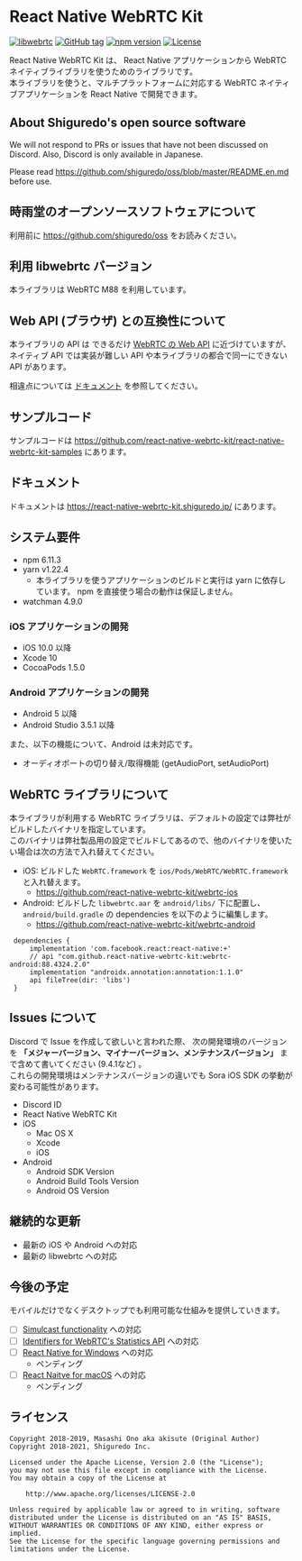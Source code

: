 # React Native WebRTC Kit

[![libwebrtc](https://img.shields.io/badge/libwebrtc-m88.4324.2-blue.svg)](https://chromium.googlesource.com/external/webrtc/+/branch-heads/4240)
[![GitHub tag](https://img.shields.io/github/tag/react-native-webrtc-kit/react-native-webrtc-kit.svg)](https://github.com/react-native-webrtc-kit/react-native-webrtc-kit)
[![npm version](https://badge.fury.io/js/react-native-webrtc-kit.svg)](https://badge.fury.io/js/react-native-webrtc-kit)
[![License](https://img.shields.io/badge/License-Apache%202.0-blue.svg)](https://opensource.org/licenses/Apache-2.0)

React Native WebRTC Kit は、 React Native アプリケーションから WebRTC ネイティブライブラリを使うためのライブラリです。  
本ライブラリを使うと、マルチプラットフォームに対応する WebRTC ネイティブアプリケーションを React Native で開発できます。  

## About Shiguredo's open source software

We will not respond to PRs or issues that have not been discussed on Discord. Also, Discord is only available in Japanese.

Please read https://github.com/shiguredo/oss/blob/master/README.en.md before use.

## 時雨堂のオープンソースソフトウェアについて

利用前に https://github.com/shiguredo/oss をお読みください。

## 利用 libwebrtc バージョン

本ライブラリは WebRTC M88 を利用しています。

## Web API (ブラウザ) との互換性について

本ライブラリの API は できるだけ [WebRTC の Web API](https://developer.mozilla.org/ja/docs/Web/API/WebRTC_API) に近づけていますが、
ネイティブ API では実装が難しい API や本ライブラリの都合で同一にできない API があります。

相違点については [ドキュメント](https://react-native-webrtc-kit.shiguredo.jp/apidiff.html) を参照してください。

## サンプルコード

サンプルコードは https://github.com/react-native-webrtc-kit/react-native-webrtc-kit-samples にあります。

## ドキュメント

ドキュメントは https://react-native-webrtc-kit.shiguredo.jp/ にあります。

## システム要件

- npm 6.11.3
- yarn v1.22.4
    - 本ライブラリを使うアプリケーションのビルドと実行は yarn に依存しています。 npm を直接使う場合の動作は保証しません。
- watchman 4.9.0

### iOS アプリケーションの開発

- iOS 10.0 以降
- Xcode 10
- CocoaPods 1.5.0

### Android アプリケーションの開発

- Android 5 以降
- Android Studio 3.5.1 以降

また、以下の機能について、Android は未対応です。

- オーディオポートの切り替え/取得機能 (getAudioPort, setAudioPort)

## WebRTC ライブラリについて

本ライブラリが利用する WebRTC ライブラリは、デフォルトの設定では弊社がビルドしたバイナリを指定しています。  
このバイナリは弊社製品用の設定でビルドしてあるので、他のバイナリを使いたい場合は次の方法で入れ替えてください。

- iOS: ビルドした `WebRTC.framework` を `ios/Pods/WebRTC/WebRTC.framework` と入れ替えます。
    - https://github.com/react-native-webrtc-kit/webrtc-ios
- Android: ビルドした `libwebrtc.aar` を `android/libs/` 下に配置し、`android/build.gradle` の dependencies を以下のように編集します。
    - https://github.com/react-native-webrtc-kit/webrtc-android

```
 dependencies {
     implementation 'com.facebook.react:react-native:+'
     // api "com.github.react-native-webrtc-kit:webrtc-android:88.4324.2.0"
     implementation "androidx.annotation:annotation:1.1.0"
     api fileTree(dir: 'libs')
 }
```

## Issues について

Discord で Issue を作成して欲しいと言われた際、
次の開発環境のバージョンを **「メジャーバージョン、マイナーバージョン、メンテナンスバージョン」** まで含めて書いてください (9.4.1など) 。  
これらの開発環境はメンテナンスバージョンの違いでも Sora iOS SDK の挙動が変わる可能性があります。

- Discord ID
- React Native WebRTC Kit
- iOS
    - Mac OS X
    - Xcode
    - iOS
- Android
    - Android SDK Version
    - Android Build Tools Version
    - Android OS Version

## 継続的な更新

- 最新の iOS や Android への対応
- 最新の libwebrtc への対応

## 今後の予定

モバイルだけでなくデスクトップでも利用可能な仕組みを提供していきます。

- [ ] [Simulcast functionality](https://www.w3.org/TR/webrtc/#simulcast-functionality) への対応
- [ ] [Identifiers for WebRTC's Statistics API](https://www.w3.org/TR/webrtc-stats/) への対応
- [ ] [React Native for Windows](https://github.com/microsoft/react-native-windows) への対応
    - ペンディング
- [ ] [React Naitve for macOS](https://github.com/microsoft/react-native-macos) への対応
    - ペンディング

## ライセンス

```
Copyright 2018-2019, Masashi Ono aka akisute (Original Author)
Copyright 2018-2021, Shiguredo Inc.

Licensed under the Apache License, Version 2.0 (the "License");
you may not use this file except in compliance with the License.
You may obtain a copy of the License at

    http://www.apache.org/licenses/LICENSE-2.0

Unless required by applicable law or agreed to in writing, software
distributed under the License is distributed on an "AS IS" BASIS,
WITHOUT WARRANTIES OR CONDITIONS OF ANY KIND, either express or implied.
See the License for the specific language governing permissions and
limitations under the License.
```
